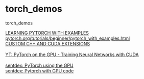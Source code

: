 # torch_demos
torch_demos


[LEARNING PYTORCH WITH EXAMPLES pytorch.org/tutorials/beginner/pytorch_with_examples.html](https://pytorch.org/tutorials/beginner/pytorch_with_examples.html)<br>
[CUSTOM C++ AND CUDA EXTENSIONS](https://pytorch.org/tutorials/advanced/cpp_extension.html)<br>
[]()<br>
[YT: PyTorch on the GPU - Training Neural Networks with CUDA](https://youtu.be/Bs1mdHZiAS8)<br>
[]()<br>
[sentdex: PyTorch using the GPU](https://youtu.be/6gk7giKER6s)<br>
[sentdex: Pytorch with GPU code ](https://pythonprogramming.net/gpu-deep-learning-neural-network-pytorch/)<br>
[]()<br>
[]()<br>
[]()<br>
[]()<br>
